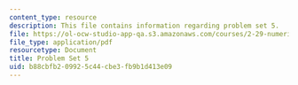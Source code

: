 ```yaml
---
content_type: resource
description: This file contains information regarding problem set 5.
file: https://ol-ocw-studio-app-qa.s3.amazonaws.com/courses/2-29-numerical-fluid-mechanics-spring-2015/b88cbfb209925c44cbe3fb9b1d413e09_MIT2_29S15_PS5_SP2015_v3.pdf
file_type: application/pdf
resourcetype: Document
title: Problem Set 5
uid: b88cbfb2-0992-5c44-cbe3-fb9b1d413e09
---
```

